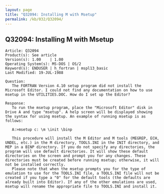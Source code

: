 ```yaml
---
layout: page
title: "Q32094: Installing M with Msetup"
permalink: /kb/032/Q32094/
---
```


## Q32094: Installing M with Msetup

	Article: Q32094
	Product(s): See article
	Version(s): 1.00    | 1.00
	Operating System(s): MS-DOS | OS/2
	Keyword(s): ENDUSER | h_fortran | mspl13_basic
	Last Modified: 19-JUL-1988
	
	Question:
	   The FORTRAN Version 4.10 setup program did not install the
	Microsoft Editor. I could not find any documentation on how to use
	msetup in the UTILITIES.DOC. How do I set up the Editor?
	
	Response:
	   To run the msetup program, place the "Microsoft Editor" disk in
	Drive A and type "msetup". A help screen will be displayed showing
	the syntax for using msetup. An example of running msetup is as
	follows:
	
	   A:>msetup c: \m \init \binp
	
	   This procedure will install the M Editor and M tools (MEGREP, ECH,
	UNDEL, etc.) in the M directory, TOOLS.INI in the INIT directory, and
	MEP in a BINP directory. If you do not specify any directories, the
	program will use default directories. It will show these default
	directories on the screen and prompt you for any changes. These
	directories must be created before running msetup; otherwise, it will
	not be installed correctly.
	   Please note that when the msetup prompts you for the type of
	emulation to use for the TOOLS.INI file, a TOOLS.INI file will not be
	created if you type a "0" for the default tools (the defaults are
	already built into Editor). If any of the other emulations are used,
	msetup will rename the appropriate file to TOOLS.INI and install it.
